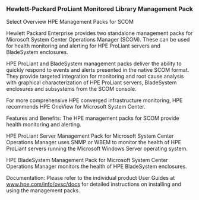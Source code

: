 ﻿### Hewlett-Packard ProLiant Monitored Library Management Pack

Select
Overview
HPE Management Packs for SCOM

Hewlett Packard Enterprise provides two standalone management packs for Microsoft System Center Operations Manager (SCOM). These can be used for health monitoring and alerting for HPE ProLiant servers and BladeSystem enclosures.

HPE ProLiant and BladeSystem management packs deliver the ability to quickly respond to events and alerts presented in the native SCOM format. They provide targeted integration for monitoring and root cause analysis with graphical characterization of HPE ProLiant servers, BladeSystem enclosures and subsystems from the SCOM console.

For more comprehensive HPE converged infrastructure monitoring, HPE recommends HPE OneView for Microsoft System Center.

Features and Benefits:
The HPE management packs for SCOM provide health monitoring and alerting.

HPE ProLiant Server Management Pack for Microsoft System Center Operations Manager uses SNMP or WBEM to monitor the health of HPE ProLiant servers running the Microsoft Windows Server operating system.

HPE BladeSystem Management Pack for Microsoft System Center Operations Manager monitors the health of HPE BladeSystem enclosures.

Documentation:
Please refer to the individual product User Guides at www.hpe.com/info/ovsc/docs for detailed instructions on installing and using the management packs.